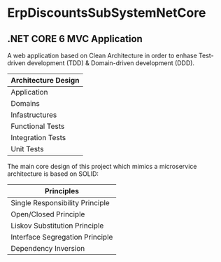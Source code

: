 # ErpDiscountsSubSystemNetCore

## .NET CORE 6 MVC Application

A web application based on Clean Architecture in order to enhase 
Test-driven development (TDD) & Domain-driven development (DDD).

| Architecture Design |
| ------------- |
| Application  |
| Domains  |
| Infastructures  |
| Functional Tests  |
| Integration Tests  |
| Unit Tests  |

The main core design of this project which mimics a microservice architecture is based on SOLID:

| Principles |
| ------------- |
| Single Responsibility Principle  |
| Open/Closed Principle  |
| Liskov Substitution Principle  |
| Interface Segregation Principle  |
| Dependency Inversion  |




 
